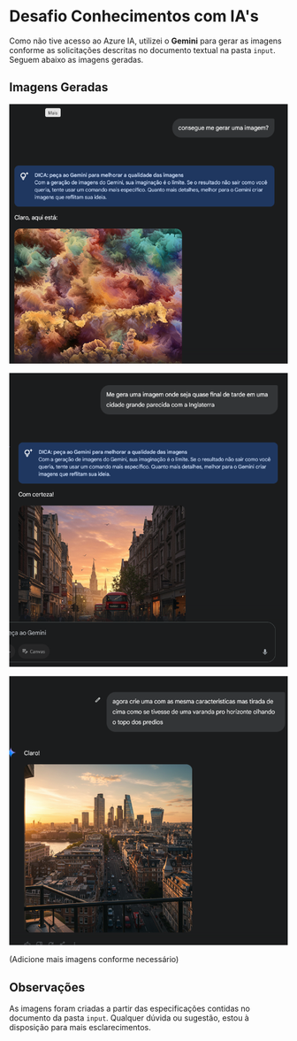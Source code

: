 # Desafio Conhecimentos com IA's

Como não tive acesso ao Azure IA, utilizei o **Gemini** para gerar as imagens conforme as solicitações descritas no documento textual na pasta `input`. Seguem abaixo as imagens geradas.

## Imagens Geradas

![Imagem 1](imagens/imagem1.png)

![Imagem 2](imagens/imagem2.png)

![Imagem 3](imagens/imagem3.png)

(Adicione mais imagens conforme necessário)

## Observações

As imagens foram criadas a partir das especificações contidas no documento da pasta `input`. Qualquer dúvida ou sugestão, estou à disposição para mais esclarecimentos.

